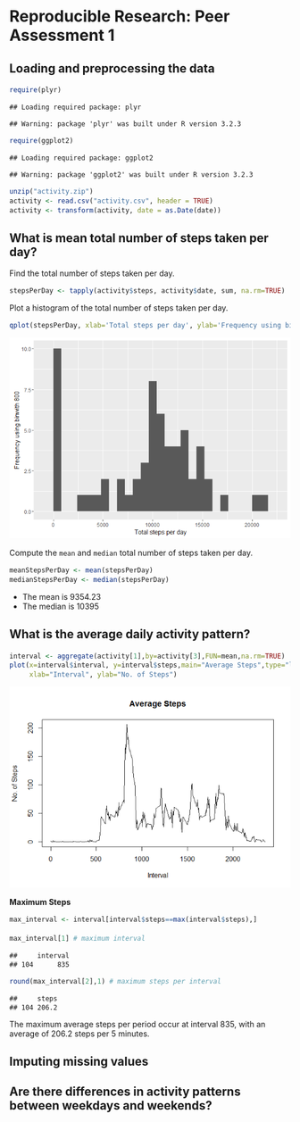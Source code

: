 # Reproducible Research: Peer Assessment 1


## Loading and preprocessing the data


```r
require(plyr)
```

```
## Loading required package: plyr
```

```
## Warning: package 'plyr' was built under R version 3.2.3
```

```r
require(ggplot2)
```

```
## Loading required package: ggplot2
```

```
## Warning: package 'ggplot2' was built under R version 3.2.3
```

```r
unzip("activity.zip")
activity <- read.csv("activity.csv", header = TRUE)
activity <- transform(activity, date = as.Date(date))
```

## What is mean total number of steps taken per day?

Find the total number of steps taken per day.

```r
stepsPerDay <- tapply(activity$steps, activity$date, sum, na.rm=TRUE)
```

Plot a histogram of the total number of steps taken per day.

```r
qplot(stepsPerDay, xlab='Total steps per day', ylab='Frequency using binwith 800', binwidth=800)
```

![](PA1_template_files/figure-html/unnamed-chunk-3-1.png)

Compute the `mean` and `median` total number of steps taken per day.

```r
meanStepsPerDay <- mean(stepsPerDay)
medianStepsPerDay <- median(stepsPerDay)
```

- The mean is 9354.23
- The median is 10395

## What is the average daily activity pattern?

```r
interval <- aggregate(activity[1],by=activity[3],FUN=mean,na.rm=TRUE)
plot(x=interval$interval, y=interval$steps,main="Average Steps",type="l",
     xlab="Interval", ylab="No. of Steps")
```

![](PA1_template_files/figure-html/unnamed-chunk-5-1.png)

**Maximum Steps**


```r
max_interval <- interval[interval$steps==max(interval$steps),]

max_interval[1] # maximum interval
```

```
##     interval
## 104      835
```

```r
round(max_interval[2],1) # maximum steps per interval
```

```
##     steps
## 104 206.2
```

The maximum average steps per period occur at interval 835, with an average of 206.2 steps per 5 minutes.

## Imputing missing values



## Are there differences in activity patterns between weekdays and weekends?
